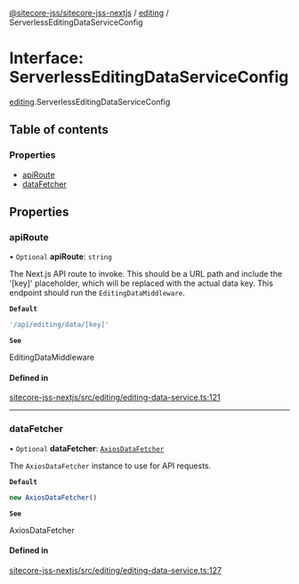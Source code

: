 [@sitecore-jss/sitecore-jss-nextjs](../README.md) / [editing](../modules/editing.md) / ServerlessEditingDataServiceConfig

# Interface: ServerlessEditingDataServiceConfig

[editing](../modules/editing.md).ServerlessEditingDataServiceConfig

## Table of contents

### Properties

- [apiRoute](editing.ServerlessEditingDataServiceConfig.md#apiroute)
- [dataFetcher](editing.ServerlessEditingDataServiceConfig.md#datafetcher)

## Properties

### apiRoute

• `Optional` **apiRoute**: `string`

The Next.js API route to invoke.
This should be a URL path and include the '[key]' placeholder, which will be replaced with the actual data key.
This endpoint should run the `EditingDataMiddleware`.

**`Default`**

```ts
'/api/editing/data/[key]'
```

**`See`**

EditingDataMiddleware

#### Defined in

[sitecore-jss-nextjs/src/editing/editing-data-service.ts:121](https://github.com/Sitecore/jss/blob/b6b87f350/packages/sitecore-jss-nextjs/src/editing/editing-data-service.ts#L121)

___

### dataFetcher

• `Optional` **dataFetcher**: [`AxiosDataFetcher`](../classes/index.AxiosDataFetcher.md)

The `AxiosDataFetcher` instance to use for API requests.

**`Default`**

```ts
new AxiosDataFetcher()
```

**`See`**

AxiosDataFetcher

#### Defined in

[sitecore-jss-nextjs/src/editing/editing-data-service.ts:127](https://github.com/Sitecore/jss/blob/b6b87f350/packages/sitecore-jss-nextjs/src/editing/editing-data-service.ts#L127)
